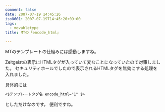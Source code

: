 ```yaml
---
comment: false
date: 2007-07-19 14:45:26
iso8601: 2007-07-19T14:45:26+09:00
tags:
  - movabletype
title: MTの「encode_html」

---
```


MTのテンプレートの仕組みには感動しますね。

Zeitgeistの表示にHTMLタグが入っていて変なことになっていたので対策しました。
セキュリティホールでしたので表示されるHTMLタグを無効にする処理を入れました。

具体的には

```default
<$テンプレートタグ名 encode_html="1" $>
```

としただけなのです。
便利ですね。
